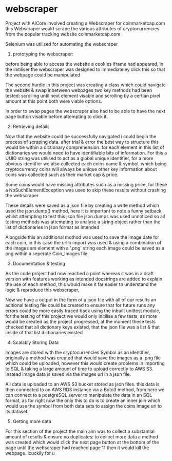 # webscraper

Project with AiCore involved creating a Webscraper for coinmarketcap.com
this Webscraper would scrape the various attributes of cryptocurrencies from the popular tracking website coinmarketcap.com

Selenium was utilised for automating the webscraper

1. prototyping the webscraper:

before being able to access the website a cookies iframe had appeared, in the initiliser the webscraper was designed to immediateley click this so that the webpage could be manipulated

The second hurdle in this project was creating a class which could navigate the website & swap inbetween webpages
two key methods had been tested: scrolling until next element visable and scrolling by a certian pixel amount at this point both were viable options.

In order to swap pages the webscraper also had to be able to have the next page button visable before attempting to click it.

2. Retrieving details

Now that the website could be successfully navigated i could begin the process of scraping data.
after trial & error the best way to structure this would be within a dictionary comprehension.
for each element in this list of dictionaries we would need to have identifiable bits of information.
For this a UUID string was utilised to act as a global unique identifier, for a more obvious identifier 
we also collected each coins name & symbol, which being cryptocurrency coins will always be unique
other key information about coins was collected such as their market cap & price.

Some coins would have missing attributes such as a missing price, for these a NoSuchElementException was used to skip these results without crashing the webscraper

These details were saved as a json file by creating a write method which used the json.dump() method, here it is important to note a funny setback, whilst attempting to test this json file json.dumps was used unnoticed so all testing methods was attempting to analyse a string object rather than the list of dictionaries in json format as intended

Alongside this an additional mothod was used to save the image date for each coin, in this case the urlib import was used & using a combination of the images srs element with a '.png' string each image could be saved as a png within a seperate Coin_Images file.

3. Documentation & testing

As the code project had now reached a point whereas it was in a draft version with features working as intended docstrings are added to explain the use of each method, this would make it far easier to understand the logic & reproduce this webscraper,

Now we have a output in the form of a json file with all of our results an aditional testing file could be created to ensure that for future runs any errors could be more easily traced back using the inbuilt unittest module, for the testing of this project we would only initilise a few tests, as more would be created as the project progressed, at the moment these tests checked that all dictionary keys existed, that the json file was a list & that inside of that list dictionaries existed

4. Scalably Storing Data

Images are stored with the cryptocurrencies Symbol as an identifier, originally a method was created that would save the images as a .png file which could be uploaded, however this would create problems in importing to SQL & taking a large amount of time to upload correctly to AWS S3. Instead image data is saved via the images url in a json file.

All data is uploaded to an AWS S3 bucket stored as json files. this data is then connected to an AWS RDS instance via a Boto3 method, from here we can connect to a postgreSQL server to manipulate the data in an SQL format, as for right now the only this to do is to create an inner join which would use the symbol from both data sets to assign the coins image url to its dataset


5. Getting more data

For this section of the project the main aim was to collect a substantial amount of results & ensure no duplicates:
to collect more data a method was created which would click the next page button at the bottom of the page until the webscraper had reached page 11 then it would kill the webpage. lcuckily for u
